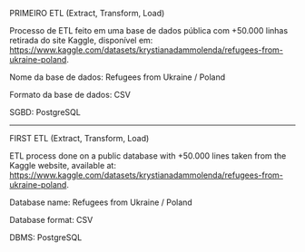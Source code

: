 PRIMEIRO ETL (Extract, Transform, Load)

Processo de ETL feito em uma base de dados pública com +50.000 linhas retirada do site Kaggle, disponível em: https://www.kaggle.com/datasets/krystianadammolenda/refugees-from-ukraine-poland.

Nome da base de dados: Refugees from Ukraine / Poland 

Formato da base de dados: CSV

SGBD: PostgreSQL

---------------------------------------------------------------------------------------------------------------

FIRST ETL (Extract, Transform, Load)

ETL process done on a public database with +50.000 lines taken from the Kaggle website, available at: https://www.kaggle.com/datasets/krystianadammolenda/refugees-from-ukraine-poland.

Database name: Refugees from Ukraine / Poland

Database format: CSV

DBMS: PostgreSQL
